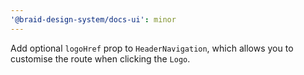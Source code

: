 ```yaml
---
'@braid-design-system/docs-ui': minor
---
```



Add optional `logoHref` prop to `HeaderNavigation`, which allows you to customise the route when clicking the `Logo`.